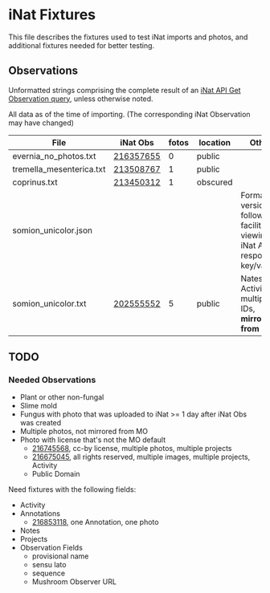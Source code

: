 # iNat Fixtures

This file describes the fixtures used to test iNat imports and photos,
and additional fixtures needed for better testing.

## Observations

Unformatted strings comprising the complete result of an [iNat API Get Observation query](https://api.inaturalist.org/v1/docs/#!/Observations/get_observations_id), unless otherwise noted.

All data as of the time of importing. (The corresponding iNat Observation may have changed)

| File | iNat Obs | fotos | location | Other |
| ---- | -------- | ----- | -------- | ----- |
| evernia_no_photos.txt | [216357655](https://www.inaturalist.org/observations/216357655) | 0 | public | |
| tremella_mesenterica.txt | [213508767](https://www.inaturalist.org/observations/213508767) | 1 | public | |
| coprinus.txt | [213450312](https://www.inaturalist.org/observations/213450312) | 1 | obscured | |
| somion_unicolor.json |  |  |  | Formatted version of following; facilitates viewing iNat API response key/values |
| somion_unicolor.txt | [202555552](https://www.inaturalist.org/observations/202555552) | 5 | public | Nates, Activity, multiple IDs, **mirrored from MO**|

## TODO

### Needed Observations

- Plant or other non-fungal
- Slime mold
- Fungus with photo that was uploaded to iNat >= 1 day after iNat Obs was created
- Multiple photos, not mirrored from MO
- Photo with license that's not the MO default
  - [216745568](https://www.inaturalist.org/observations/216745568), cc-by license, multiple photos, multiple projects
  - [216675045](https://www.inaturalist.org/observations/216675045), all rights reserved, multiple images, multiple projects, Activity
  - Public Domain

Need fixtures with the following fields:

- Activity
- Annotations
  - [216853118](https://www.inaturalist.org/observations/216853118), one Annotation, one photo
- Notes
- Projects
- Observation Fields
  - provisional name
  - sensu lato
  - sequence
  - Mushroom Observer URL
